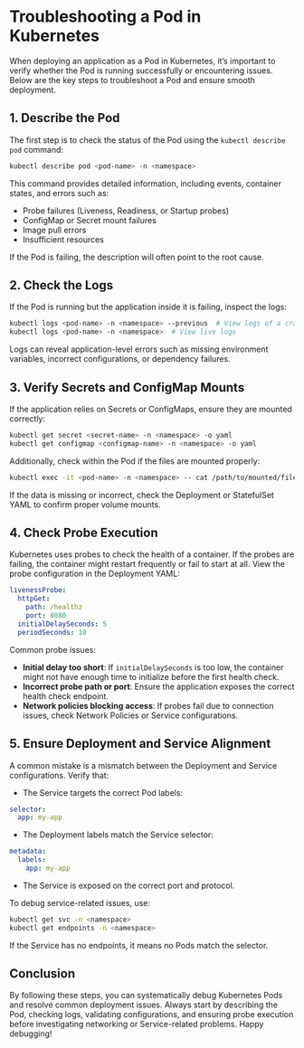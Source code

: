 # Troubleshooting a Pod in Kubernetes

When deploying an application as a Pod in Kubernetes, it’s important to verify whether the Pod is running successfully or encountering issues. Below are the key steps to troubleshoot a Pod and ensure smooth deployment.

## 1. Describe the Pod
The first step is to check the status of the Pod using the `kubectl describe pod` command:

```sh
kubectl describe pod <pod-name> -n <namespace>
```

This command provides detailed information, including events, container states, and errors such as:
- Probe failures (Liveness, Readiness, or Startup probes)
- ConfigMap or Secret mount failures
- Image pull errors
- Insufficient resources

If the Pod is failing, the description will often point to the root cause.

## 2. Check the Logs
If the Pod is running but the application inside it is failing, inspect the logs:

```sh
kubectl logs <pod-name> -n <namespace> --previous  # View logs of a crashed container
kubectl logs <pod-name> -n <namespace>  # View live logs
```

Logs can reveal application-level errors such as missing environment variables, incorrect configurations, or dependency failures.

## 3. Verify Secrets and ConfigMap Mounts
If the application relies on Secrets or ConfigMaps, ensure they are mounted correctly:

```sh
kubectl get secret <secret-name> -n <namespace> -o yaml
kubectl get configmap <configmap-name> -n <namespace> -o yaml
```

Additionally, check within the Pod if the files are mounted properly:

```sh
kubectl exec -it <pod-name> -n <namespace> -- cat /path/to/mounted/file
```

If the data is missing or incorrect, check the Deployment or StatefulSet YAML to confirm proper volume mounts.

## 4. Check Probe Execution
Kubernetes uses probes to check the health of a container. If the probes are failing, the container might restart frequently or fail to start at all. View the probe configuration in the Deployment YAML:

```yaml
livenessProbe:
  httpGet:
    path: /healthz
    port: 8080
  initialDelaySeconds: 5
  periodSeconds: 10
```

Common probe issues:
- **Initial delay too short**: If `initialDelaySeconds` is too low, the container might not have enough time to initialize before the first health check.
- **Incorrect probe path or port**: Ensure the application exposes the correct health check endpoint.
- **Network policies blocking access**: If probes fail due to connection issues, check Network Policies or Service configurations.

## 5. Ensure Deployment and Service Alignment
A common mistake is a mismatch between the Deployment and Service configurations. Verify that:
- The Service targets the correct Pod labels:

```yaml
selector:
  app: my-app
```

- The Deployment labels match the Service selector:

```yaml
metadata:
  labels:
    app: my-app
```

- The Service is exposed on the correct port and protocol.

To debug service-related issues, use:

```sh
kubectl get svc -n <namespace>
kubectl get endpoints -n <namespace>
```

If the Service has no endpoints, it means no Pods match the selector.

## Conclusion
By following these steps, you can systematically debug Kubernetes Pods and resolve common deployment issues. Always start by describing the Pod, checking logs, validating configurations, and ensuring probe execution before investigating networking or Service-related problems. Happy debugging!

